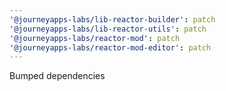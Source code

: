```yaml
---
'@journeyapps-labs/lib-reactor-builder': patch
'@journeyapps-labs/lib-reactor-utils': patch
'@journeyapps-labs/reactor-mod': patch
'@journeyapps-labs/reactor-mod-editor': patch
---
```


Bumped dependencies
